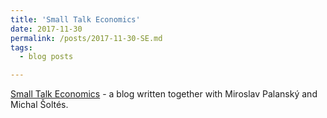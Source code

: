 ```yaml
---
title: 'Small Talk Economics'
date: 2017-11-30
permalink: /posts/2017-11-30-SE.md
tags:
  - blog posts

---
```

[Small Talk Economics](https://smalltalkeconomics.com) - a blog written together with Miroslav Palanský and Michal Šoltés.
